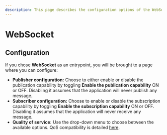 ```yaml
---
description: This page describes the configuration options of the WebSocket entrypoint
---
```


# WebSocket

## Configuration

If you chose **WebSocket** as an entrypoint, you will be brought to a page where you can configure:

* **Publisher configuration:** Choose to either enable or disable the publication capability by toggling **Enable the publication capability** ON or OFF. Disabling it assumes that the application will never publish any message.
* **Subscriber configuration:** Choose to enable or disable the subscription capability by toggling **Enable the subscription capability** ON or OFF. Disabling it assumes that the application will never receive any message.
* **Quality of service:** Use the drop-down menu to choose between the available options. QoS compatibility is detailed [here](../../quality-of-service.md).
